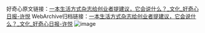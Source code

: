 好奇心原文链接：[一本生活方式杂志给创业者提建议，它会说什么？_文化_好奇心日报-许悦](https://www.qdaily.com/articles/2100.html)
WebArchive归档链接：[一本生活方式杂志给创业者提建议，它会说什么？_文化_好奇心日报-许悦](http://web.archive.org/web/20160820174639/http://www.qdaily.com:80/articles/2100.html)
![image](http://ww3.sinaimg.cn/large/007d5XDpgy1g3vbun6zrnj30u041z7wh)